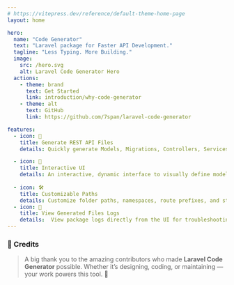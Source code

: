 ```yaml
---
# https://vitepress.dev/reference/default-theme-home-page
layout: home

hero:
  name: "Code Generator"
  text: "Laravel package for Faster API Development."
  tagline: "Less Typing. More Building."
  image: 
    src: /hero.svg
    alt: Laravel Code Generator Hero
  actions:
    - theme: brand
      text: Get Started
      link: introduction/why-code-generator
    - theme: alt
      text: GitHub
      link: https://github.com/7span/laravel-code-generator

features:
  - icon: 🚀
    title: Generate REST API Files
    details: Quickly generate Models, Migrations, Controllers, Services, Resources, Requests, Policies, Notifications, Traits, and more based on user-defined input.

  - icon: 🎨
    title: Interactive UI
    details: An interactive, dynamic interface to visually define models, fields, relationships, and code generation options
    
  - icon: 🛠
    title: Customizable Paths
    details: Customize folder paths, namespaces, route prefixes, and stub templates to match your application's architecture.
  - icon: 📜
    title: View Generated Files Logs
    details:  View package logs directly from the UI for troubleshooting and transparency.
---
```



<script setup>
import { VPTeamMembers } from 'vitepress/theme'

const members = [
  {
    avatar: 'https://github.com/7span.png',
    name: '7Span',
    title: 'Sponsor',
    links: [
      { icon: 'github', link: 'https://github.com/7span' },
      { icon: 'x', link: 'https://x.com/7SpanHQ' }
    ]
  },
  {
    avatar: 'https://github.com/hemratna.png',
    name: 'Hemratna Bhimani',
    title: 'Creator',
    links: [
      { icon: 'github', link: 'https://github.com/hemratna' },
    ]
  },
  {
    avatar: 'https://github.com/kajal-7span.png',
    name: 'Kajal Pandya',
    title: 'Contributor',
    links: [
      { icon: 'github', link: 'https://github.com/kajal-7span' },
    ]
  },
  {
    avatar: 'https://avatars.githubusercontent.com/u/205601895?v=4',
    name: 'Dhaval Rajput',
    title: 'Contributor',
    links: [
      { icon: 'github', link: 'https://github.com/dhaval-j-r-7span' },
    ]
  },
  {
    avatar: 'https://avatars.githubusercontent.com/u/205601566?v=4',
    name: 'Mruganshi Chodavadiya',
    title: 'Contributor',
    links: [
      { icon: 'github', link: 'https://github.com/mruganshi-7span' },
    ]
  },
  {
    avatar: 'https://avatars.githubusercontent.com/u/92076426?s=64&v=4',
    name: 'Nikunj Gadhiya',
    title: 'Contributor',
    links: [
      { icon: 'github', link: 'https://github.com/nikunj-7span' },
    ]
  },
  {
    avatar: 'https://avatars.githubusercontent.com/u/109651349?s=64&v=4',
    name: 'Ujas Patel',
    title: 'Contributor',
    links: [
      { icon: 'github', link: 'https://github.com/ujas-7span' },
    ]
  },
]
</script>

### 🙌 Credits

> A big thank you to the amazing contributors who made **Laravel Code Generator** possible. Whether it’s designing, coding, or maintaining — your work powers this tool. 💪

<VPTeamMembers size="small" :members />
